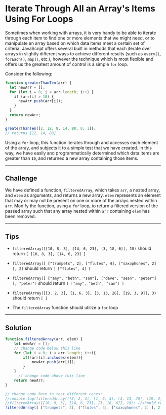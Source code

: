 # Iterate Through All an Array's Items Using For Loops

Sometimes when working with arrays, it is very handy to be able to iterate through each item to find one or more elements that we might need, or to manipulate an array based on which data items meet a certain set of criteria. JavaScript offers several built in methods that each iterate over arrays in slightly different ways to achieve different results (such as `every()`, `forEach()`, `map()`, etc.), however the technique which is most flexible and offers us the greatest amount of control is a simple `for` loop.

Consider the following:

```js
function greaterThanTen(arr) {
  let newArr = [];
  for (let i = 0; i < arr.length; i++) {
    if (arr[i] > 10) {
      newArr.push(arr[i]);
    }
  }
  return newArr;
}

greaterThanTen([2, 12, 8, 14, 80, 0, 1]);
// returns [12, 14, 80]
```

Using a `for` loop, this function iterates through and accesses each element of the array, and subjects it to a simple test that we have created. In this way, we have easily and programmatically determined which data items are greater than `10`, and returned a new array containing those items.

---

## Challenge

We have defined a function, `filteredArray`, which takes `arr`, a nested array, and `elem` as arguments, and returns a new array. `elem` represents an element that may or may not be present on one or more of the arrays nested within `arr`. Modify the function, using a `for` loop, to return a filtered version of the passed array such that any array nested within `arr` containing `elem` has been removed.

---

## Tips

- `filteredArray([[10, 8, 3], [14, 6, 23], [3, 18, 6]], 18)` should return `[ [10, 8, 3], [14, 6, 23] ]`

- `filteredArray([ ["trumpets", 2], ["flutes", 4], ["saxophones", 2] ], 2)` should return `[ ["flutes", 4] ]`

- `filteredArray([ ["amy", "beth", "sam"], ["dave", "sean", "peter"] ], "peter")` should return `[ ["amy", "beth", "sam"] ]`

- `filteredArray([[3, 2, 3], [1, 6, 3], [3, 13, 26], [19, 3, 9]], 3)` should return `[ ]`

- The `filteredArray` function should utilize a `for` loop

---

## Solution

```js
function filteredArray(arr, elem) {
    let newArr = [];
    // change code below this line
    for (let i = 0; i < arr.length; i++){
        if(!arr[i].includes(elem)){
            newArr.push(arr[i]);
        }
    }
      // change code above this line
    return newArr;
}

// change code here to test different cases:
//console.log(filteredArray([[3, 2, 3], [1, 6, 3], [3, 13, 26], [19, 3, 9]], 3));
//filteredArray([[10, 8, 3], [14, 6, 23], [3, 18, 6]], 18); //should return [ [10, 8, 3], [14, 6, 23] ]
filteredArray([ ["trumpets", 2], ["flutes", 4], ["saxophones", 2] ], 2); //should return [ ["flutes", 4] ]
```